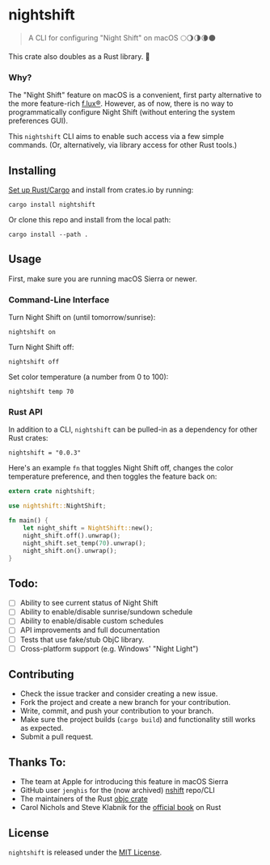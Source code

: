 # nightshift

> A CLI for configuring "Night Shift" on macOS 🌕🌖🌗🌘🌑

This crate also doubles as a Rust library. 🦀

### Why?

The "Night Shift" feature on macOS is a convenient, first party alternative
to the more feature-rich [f.lux®](https://justgetflux.com/). However, as
of now, there is no way to programmatically configure Night Shift (without
entering the system preferences GUI).

This `nightshift` CLI aims to enable such access via a few simple commands.
(Or, alternatively, via library access for other Rust tools.)

## Installing

[Set up Rust/Cargo](https://doc.rust-lang.org/book/ch01-01-installation.html)
and install from crates.io by running:

```
cargo install nightshift
```

Or clone this repo and install from the local path:

```
cargo install --path .
```

## Usage

First, make sure you are running macOS Sierra or newer.

### Command-Line Interface

Turn Night Shift on (until tomorrow/sunrise):

```
nightshift on
```

Turn Night Shift off:

```
nightshift off
```

Set color temperature (a number from 0 to 100):

```
nightshift temp 70
```

### Rust API

In addition to a CLI, `nightshift` can be pulled-in as a dependency for other Rust crates:

```
nightshift = "0.0.3"
```

Here's an example `fn` that toggles Night Shift off,
changes the color temperature preference, and then
toggles the feature back on:

```rust
extern crate nightshift;

use nightshift::NightShift;

fn main() {
    let night_shift = NightShift::new();
    night_shift.off().unwrap();
    night_shift.set_temp(70).unwrap();
    night_shift.on().unwrap();
}
```

## Todo:

- [ ] Ability to see current status of Night Shift
- [ ] Ability to enable/disable sunrise/sundown schedule
- [ ] Ability to enable/disable custom schedules
- [ ] API improvements and full documentation
- [ ] Tests that use fake/stub ObjC library.
- [ ] Cross-platform support (e.g. Windows' "Night Light")

## Contributing

* Check the issue tracker and consider creating a new issue.
* Fork the project and create a new branch for your contribution.
* Write, commit, and push your contribution to your branch.
* Make sure the project builds (`cargo build`) and functionality still works as expected.
* Submit a pull request.

## Thanks To:

* The team at Apple for introducing this feature in macOS Sierra
* GitHub user `jenghis` for the (now archived) [nshift](https://github.com/jenghis/nshift) repo/CLI
* The maintainers of the Rust [objc crate](https://github.com/SSheldon/rust-objc)
* Carol Nichols and Steve Klabnik for the [official book](https://doc.rust-lang.org/book/) on Rust

## License

`nightshift` is released under the [MIT License](LICENSE).
